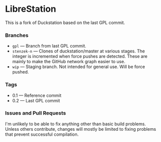 # LibreStation

This is a fork of Duckstation based on the last GPL commit.

### Branches

* `gpl` — Branch from last GPL commit.
* `stenzek-n` — Clones of duckstation/master at various stages.
  The integer is incremented when force pushes are detected.
  These are mainly to make the GitHub network graph easier to use.
* `wip` — Staging branch.  Not intended for general use.  Will be force pushed.

### Tags

* 0.1 — Reference commit
* 0.2 — Last GPL commit

### Issues and Pull Requests

I'm unlikely to be able to fix anything other than basic build problems.
Unless others contribute, changes will mostly be limited to fixing problems that prevent successful compilation.
